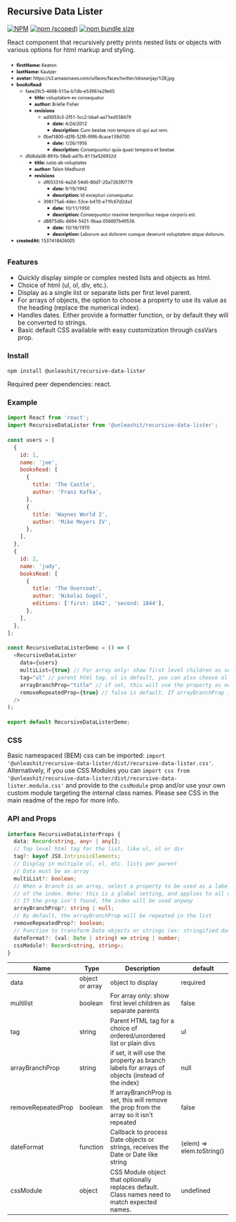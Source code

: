 ## Recursive Data Lister

[![NPM](https://img.shields.io/npm/l/@unleashit/navigation.svg)](https://github.com/unleashit/npm-library/blob/master/LICENSE)
[![npm (scoped)](https://img.shields.io/npm/v/@unleashit/recursive-data-lister.svg)](https://www.npmjs.com/package/@unleashit/recursive-data-lister)
[![npm bundle size](https://img.shields.io/bundlephobia/minzip/@unleashit/recursive-data-lister.svg)](https://bundlephobia.com/result?p=@unleashit/recursive-data-lister)

React component that recursively pretty prints nested lists or objects with various options for html markup and styling.

![recursive data lister component](https://github.com/unleashit/npm-library/raw/master/packages/recursiveDataLister/recursive-data-lister.png)

### Features

- Quickly display simple or complex nested lists and objects as html.
- Choice of html (ul, ol, div, etc.).
- Display as a single list or separate lists per first level parent.
- For arrays of objects, the option to choose a property to use its value as the heading (replace the numerical index).
- Handles dates. Either provide a formatter function, or by default they will be converted to strings.
- Basic default CSS available with easy customization through cssVars prop.

### Install

```
npm install @unleashit/recursive-data-lister
```

Required peer dependencies: react.

### Example

```javascript
import React from 'react';
import RecursiveDataLister from '@unleashit/recursive-data-lister';

const users = [
  {
    id: 1,
    name: 'joe',
    booksRead: [
      {
        title: 'The Castle',
        author: 'Franz Kafka',
      },
      {
        title: 'Waynes World 2',
        author: 'Mike Meyers IV',
      },
    ],
  },
  {
    id: 2,
    name: 'judy',
    booksRead: [
      {
        title: 'The Overcoat',
        author: 'Nikolai Gogol',
        editions: ['first: 1842', 'second: 1844'],
      },
    ],
  },
];

const RecursiveDataListerDemo = () => (
  <RecursiveDataLister
    data={users}
    multiList={true} // For array only: show first level children as separate parents. False is default (outputs as a single top level html list)
    tag="ul" // parent html tag. ul is default, you can also choose ol or div
    arrayBranchProp="title" // if set, this will use the property as node labels for arrays of objects (instead of the index). Careful with this, it only works with one property!
    removeRepeatedProp={true} // false is default. If arrayBranchProp is set, this will remove the prop from the array so it isn't repeated
  />
);

export default RecursiveDataListerDemo;
```

### CSS

Basic namespaced (BEM) css can be imported: `import '@unleashit/recursive-data-lister/dist/recursive-data-lister.css'`. Alternatively, if you use CSS Modules you can `import css from '@unleashit/recursive-data-lister/dist/recursive-data-lister.module.css'` and provide to the `cssModule` prop and/or use your own custom module targeting the internal class names. Please see CSS in the main readme of the repo for more info.

### API and Props

```typescript
interface RecursiveDataListerProps {
  data: Record<string, any> | any[];
  // Top level html tag for the list, like ul, ol or div
  tag?: keyof JSX.IntrinsicElements;
  // Display in multiple ul, ol, etc. lists per parent
  // Data must be an array
  multiList?: boolean;
  // When a branch is an array, select a property to be used as a label instead
  // of the index. Note: this is a global setting, and applies to all child arrays
  // If the prop isn't found, the index will be used anyway
  arrayBranchProp?: string | null;
  // By default, the arrayBranchProp will be repeated in the list
  removeRepeatedProp?: boolean;
  // Function to transform Date objects or strings (ex: stringified dates)
  dateFormat?: (val: Date | string) => string | number;
  cssModule?: Record<string, string>;
}
```

| Name               | Type            | Description                                                                                    | default                   |
| ------------------ | --------------- | ---------------------------------------------------------------------------------------------- | ------------------------- |
| data               | object or array | object to display                                                                              | required                  |
| multilist          | boolean         | For array only: show first level children as separate parents                                  | false                     |
| tag                | string          | Parent HTML tag for a choice of ordered/unordered list or plain divs                           | ul                        |
| arrayBranchProp    | string          | if set, it will use the property as branch labels for arrays of objects (instead of the index) | null                      |
| removeRepeatedProp | boolean         | If arrayBranchProp is set, this will remove the prop from the array so it isn't repeated       | false                     |
| dateFormat         | function        | Callback to process Date objects or strings, receives the Date or Date like string             | (elem) => elem.toString() |
| cssModule          | object          | CSS Module object that optionally replaces default. Class names need to match expected names.  | undefined                 |
